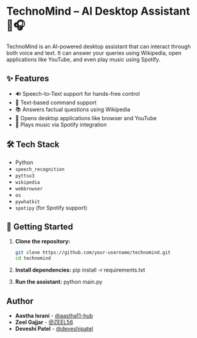 # TechnoMind – AI Desktop Assistant 🤖🎧

TechnoMind is an AI-powered desktop assistant that can interact through both voice and text. It can answer your queries using Wikipedia, open applications like YouTube, and even play music using Spotify.

## ✨ Features

- 🔊 Speech-to-Text support for hands-free control
- 💬 Text-based command support
- 📚 Answers factual questions using Wikipedia
- 📂 Opens desktop applications like browser and YouTube
- 🎵 Plays music via Spotify integration

## 🛠️ Tech Stack

- Python
- `speech_recognition`
- `pyttsx3`
- `wikipedia`
- `webbrowser`
- `os`
- `pywhatkit`
- `spotipy` (for Spotify support)

## 🚀 Getting Started

1. **Clone the repository:**
   ```bash
   git clone https://github.com/your-username/technomind.git
   cd technomind

2. **Install dependencies:**
   pip install -r requirements.txt
 
3. **Run the assistant:**
   python main.py


## Author

- **Aastha Israni** - [@aastha11-hub](https://github.com/aastha11-hub)
- **Zeel Gajjar** - [@ZEEL56](https://github.com/ZEEL56)
- **Deveshi Patel** - [@deveshipatel](https://github.com/deveshipatel)

 
